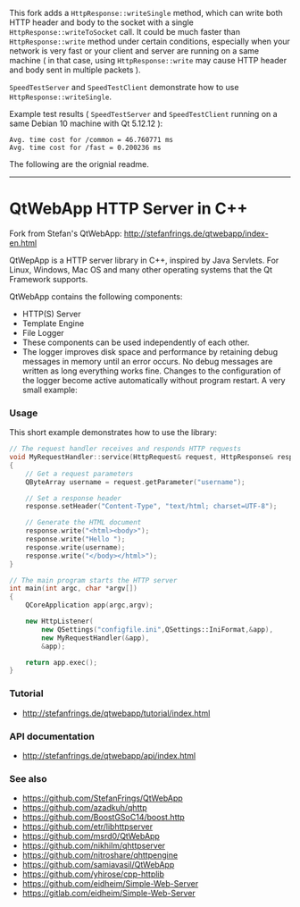This fork adds a `HttpResponse::writeSingle` method, which can write both HTTP header and body to the socket with a single `HttpResponse::writeToSocket` call. It could be much faster than `HttpResponse::write` method under certain conditions, especially when your network is very fast or your client and server are running on a same machine ( in that case, using `HttpResponse::write` may cause HTTP header and body sent in multiple packets ).

`SpeedTestServer` and `SpeedTestClient` demonstrate how to use `HttpResponse::writeSingle`.

Example test results ( `SpeedTestServer` and `SpeedTestClient` running on a same Debian 10 machine with Qt 5.12.12 ):

```
Avg. time cost for /common = 46.760771 ms
Avg. time cost for /fast = 0.200236 ms
```

The following are the orignial readme.

---

# QtWebApp HTTP Server in C++

Fork from Stefan's QtWebApp: http://stefanfrings.de/qtwebapp/index-en.html

QtWepApp is a HTTP server library in C++, inspired by Java Servlets. For Linux, Windows, Mac OS and many other operating systems that the Qt Framework supports.

QtWebApp contains the following components:

* HTTP(S) Server
* Template Engine
* File Logger
* These components can be used independently of each other.
* The logger improves disk space and performance by retaining debug messages in memory until an error occurs. No debug messages are written as long everything works fine. Changes to the configuration of the logger become active automatically without program restart. A very small example:

### Usage

This short example demonstrates how to use the library:

```C++
// The request handler receives and responds HTTP requests
void MyRequestHandler::service(HttpRequest& request, HttpResponse& response)
{
    // Get a request parameters
    QByteArray username = request.getParameter("username");

    // Set a response header
    response.setHeader("Content-Type", "text/html; charset=UTF-8");

    // Generate the HTML document
    response.write("<html><body>");
    response.write("Hello ");
    response.write(username);
    response.write("</body></html>");
}

// The main program starts the HTTP server
int main(int argc, char *argv[])
{
    QCoreApplication app(argc,argv);

    new HttpListener(
        new QSettings("configfile.ini",QSettings::IniFormat,&app),
        new MyRequestHandler(&app),
        &app);

    return app.exec();
}
```

### Tutorial

* http://stefanfrings.de/qtwebapp/tutorial/index.html

### API documentation

* http://stefanfrings.de/qtwebapp/api/index.html

### See also

* https://github.com/StefanFrings/QtWebApp
* https://github.com/azadkuh/qhttp
* https://github.com/BoostGSoC14/boost.http
* https://github.com/etr/libhttpserver
* https://github.com/msrd0/QtWebApp
* https://github.com/nikhilm/qhttpserver
* https://github.com/nitroshare/qhttpengine
* https://github.com/samiavasil/QtWebApp
* https://github.com/yhirose/cpp-httplib
* https://github.com/eidheim/Simple-Web-Server
* https://gitlab.com/eidheim/Simple-Web-Server
